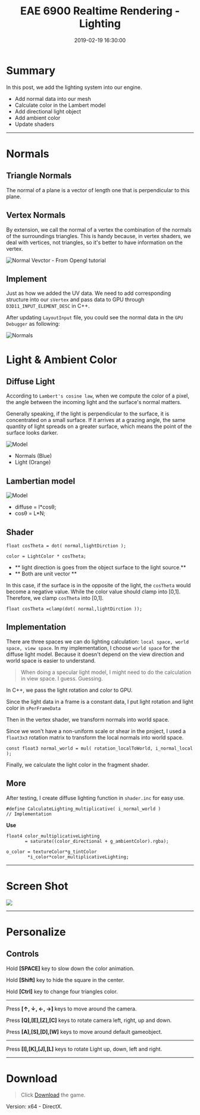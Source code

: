 ﻿---
title: EAE 6900 Realtime Rendering - Lighting
date: 2019-02-19 16:30:00
tags: 
- Entertainment Arts Engineering 
- Realtime Rendering
- Texture
- EAE 6900
categories: 
- Game Engine
- Realtime Rendering
thumbnail: https://chenmi-ink-1252570167.cos.na-siliconvalley.myqcloud.com/EAE6320/RTR08.gif
toc: true
---

# Summary 

In this post, we add the lighting system into our engine.


<!--more--> 

- Add normal data into our mesh
- Calculate color in the Lambert model
- Add directional light object
- Add ambient color
- Update shaders
---

# Normals

## Triangle Normals

The normal of a plane is a vector of length one that is perpendicular to this plane.


## Vertex Normals
By extension, we call the normal of a vertex the combination of the normals of the surroundings triangles. This is handy because, in vertex shaders, we deal with vertices, not triangles, so it's better to have information on the vertex.

![Normal Vevctor - From Opengl tutorial](http://www.opengl-tutorial.org/assets/images/tuto-13-normal-mapping/NormalVector.png)


## Implement

Just as how we added the UV data. We need to add corresponding structure into our `sVertex` and pass data to GPU through `D3D11_INPUT_ELEMENT_DESC` in C++.  

After updating `LayoutInput` file, you could see the normal data in the `GPU Debugger` as following:

![Normals](https://chenmi-ink-1252570167.cos.na-siliconvalley.myqcloud.com/EAE6320/RT08Normals.png)


# Light & Ambient Color

## Diffuse Light

 According to  `Lambert's cosine law`, when we compute the color of a pixel, the angle between the incoming light and the surface's normal matters.
 
 Generally speaking, if the light is perpendicular to the surface, it is concentrated on a small surface. If it arrives at a grazing angle, the same quantity of light spreads on a greater surface, which means the point of the surface looks darker.

![Model](https://www.alanzucconi.com/wp-content/uploads/2015/06/Light-Geometry2.png)

- Normals (Blue)
- Light (Orange)

## Lambertian model

![Model](https://i.loli.net/2019/02/20/5c6ca3d7dd89b.jpg)


- diffuse = I*cosθ; 
- cosθ = L*N;

## Shader

```
float cosTheta = dot( normal,lightDirction );

color = LightColor * cosTheta;
```
- ** light direction is goes from the object surface to the light source.**
-  ** Both are unit vector **


In this case, if the surface is in the opposite of the light, the `cosTheta` would become a negative value. While the color value should clamp into [0,1]. Therefore, we clamp `cosTheta` into [0,1].

```
float cosTheta =clamp(dot( normal,lightDirction ));
```

## Implementation

There are three spaces we can do lighting calculation: `local space, world space, view space`.  In my implementation, I choose `world space` for the diffuse light model.  Because it doesn't depend on the view direction and world space is easier to understand.

> When doing a specular light model, I might need to do the calculation in view space. I guess. Guessing.


In C++, we pass the light rotation and color to GPU. 

Since the light data in a frame is a constant data, I put light rotation and light color in `sPerFrameData`


Then in the vertex shader, we transform normals into world space. 

Since we won't have a non-uniform scale or shear in the project, I used a `float3x3` rotation matrix to transform the local normals into world space.

```
const float3 normal_world = mul( rotation_localToWorld, i_normal_local );
```

Finally, we calculate the light color in the fragment shader.


## More 

After testing, I create diffuse lighting function in `shader.inc` for easy use.

```
#define CalculateLighting_multiplicative( i_normal_world )  
// Implementation 
```
**Use**

```
float4 color_multiplicativeLighting 
       = saturate((color_directional + g_ambientColor).rgba);

o_color = textureColor*g_tintColor
        *i_color*color_multiplicativeLighting;
```


---



# Screen Shot

![](https://chenmi-ink-1252570167.cos.na-siliconvalley.myqcloud.com/EAE6320/RTR08.gif)


---

# Personalize

## Controls

Hold **[SPACE]** key to slow down the color animation. 

Hold **[Shift]** key to hide the square in the center.

Hold **[Ctrl]** key to change four triangles color.

---

Press **[↑, ↓, ←, →]** keys to move around the camera. 

Press **[Q],[E],[Z],[C]** keys to rotate camera left, right, up and down.

Press **[A],[S],[D],[W]** keys to move around default gameobject.

---


Press **[I],[K],[J],[L]** keys to rotate Light up, down, left and right.

***
 



# Download

> Click [Download](https://chenmi-ink-1252570167.cos.na-siliconvalley.myqcloud.com/EAE6320/RTR08.zip) the game.

Version: x64 - DirectX.




